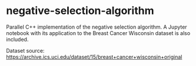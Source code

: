 # negative-selection-algorithm

Parallel C++ implementation of the negative selection algorithm. A Jupyter notebook with its application to the Breast Cancer Wisconsin dataset is also included.

Dataset source: https://archive.ics.uci.edu/dataset/15/breast+cancer+wisconsin+original

